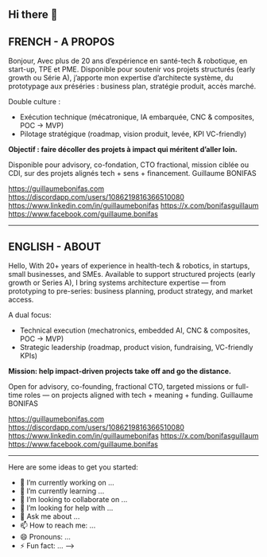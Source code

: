 ## Hi there 👋

## FRENCH - A PROPOS

Bonjour,
Avec plus de 20 ans d’expérience en santé-tech & robotique, en start-up, TPE et PME.
Disponible pour soutenir vos projets structurés (early growth ou Série A), j’apporte mon expertise d’architecte système, du prototypage aux préséries : business plan, stratégie produit, accès marché.

Double culture :
- Exécution technique (mécatronique, IA embarquée, CNC & composites, POC → MVP)
- Pilotage stratégique (roadmap, vision produit, levée, KPI VC-friendly)

**Objectif : faire décoller des projets à impact qui méritent d’aller loin.**

Disponible pour advisory, co-fondation, CTO fractional, mission ciblée ou CDI, sur des projets alignés tech + sens + financement.
Guillaume BONIFAS

https://guillaumebonifas.com
https://discordapp.com/users/1086219816366510080
https://www.linkedin.com/in/guillaumebonifas
https://x.com/bonifasguillaum
https://www.facebook.com/guillaume.bonifas

---

## ENGLISH - ABOUT

Hello,
With 20+ years of experience in health-tech & robotics, in startups, small businesses, and SMEs.
Available to support structured projects (early growth or Series A), I bring systems architecture expertise — from prototyping to pre-series: business planning, product strategy, and market access.

A dual focus:
- Technical execution (mechatronics, embedded AI, CNC & composites, POC → MVP)
- Strategic leadership (roadmap, product vision, fundraising, VC-friendly KPIs)

**Mission: help impact-driven projects take off and go the distance.**

Open for advisory, co-founding, fractional CTO, targeted missions or full-time roles — on projects aligned with tech + meaning + funding.
Guillaume BONIFAS

https://guillaumebonifas.com
https://discordapp.com/users/1086219816366510080
https://www.linkedin.com/in/guillaumebonifas
https://x.com/bonifasguillaum
https://www.facebook.com/guillaume.bonifas

---

Here are some ideas to get you started:

- 🔭 I’m currently working on ...
- 🌱 I’m currently learning ...
- 👯 I’m looking to collaborate on ...
- 🤔 I’m looking for help with ...
- 💬 Ask me about ...
- 📫 How to reach me: ...
- 😄 Pronouns: ...
- ⚡ Fun fact: ...
-->
